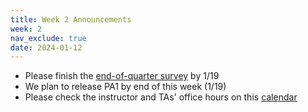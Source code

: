 ```yaml
---
title: Week 2 Announcements
week: 2
nav_exclude: true
date: 2024-01-12
---
```


* Please finish the [end-of-quarter survey]() by 1/19
* We plan to release PA1 by end of this week (1/19)
* Please check the instructor and TAs' office hours on this [calendar]() 
